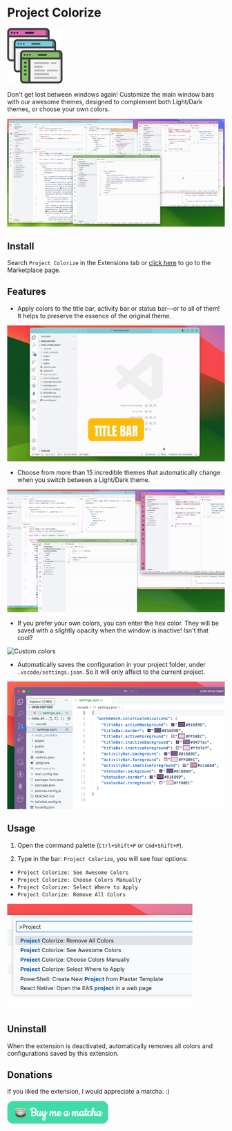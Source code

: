 # Project Colorize

![Logo](images/readme/project_colorize_logo_small.png)

Don't get lost between windows again! Customize the main window bars with our awesome themes, designed to complement both Light/Dark themes, or choose your own colors.

![Project Colorize](images/readme/intro.gif)

## Install

Search `Project Colorize` in the Extensions tab or [click here](https://marketplace.visualstudio.com/items?itemName=AngelLuisAlmaraz.project-colorize) to go to the Marketplace page.

## Features

- Apply colors to the title bar, activity bar or status bar—or to all of them! It helps to preserve the essence of the original theme.

![Bars colors](images/readme/bars_colors.gif)

- Choose from more than 15 incredible themes that automatically change when you switch between a Light/Dark theme.

![Light and Dark themes](images/readme/light_dark_themes.gif)

- If you prefer your own colors, you can enter the hex color. They will be saved with a slightly opacity when the window is inactive! Isn't that cool?

![Custom colors](images/readme/custom_colors.gif)

- Automatically saves the configuration in your project folder, under `.vscode/settings.json`. So it will only affect to the current project.

![Project folder](images/readme/project_folder.png)

## Usage

1. Open the command palette (`Ctrl+Shift+P` or `Cmd+Shift+P`).

2. Type in the bar: `Project Colorize`, you will see four options:

- `Project Colorize: See Awesome Colors`
- `Project Colorize: Choose Colors Manually`
- `Project Colorize: Select Where to Apply`
- `Project Colorize: Remove All Colors`

![Command palette](images/readme/command_palette.png)

## Uninstall

When the extension is deactivated, automatically removes all colors and configurations saved by this extension.

## Donations

If you liked the extension, I would appreciate a matcha. :)

[![Donation button](images/readme/donation_button.png)](https://www.buymeacoffee.com/angel.luis)
